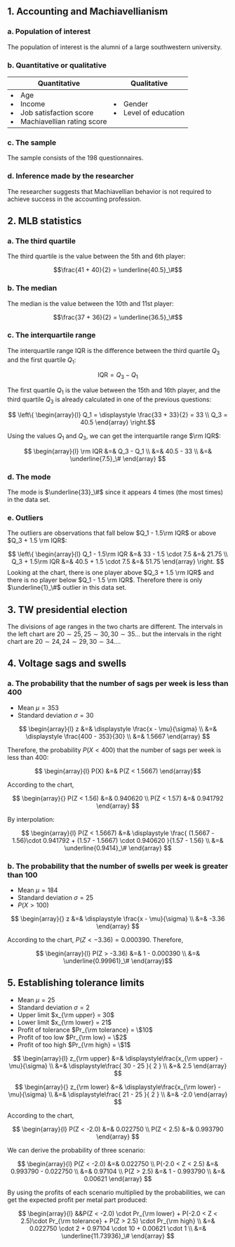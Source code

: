 ## 1. Accounting and Machiavellianism

### a. Population of interest

The population of interest is the alumni of a large southwestern university.

### b. Quantitative or qualitative

| Quantitative                                                              | Qualitative                      |
| ------------------------------------------------------------------------- | -------------------------------- |
| <li>Age<li>Income<li>Job satisfaction score<li>Machiavellian rating score | <li>Gender<li>Level of education |

### c. The sample

The sample consists of the 198 questionnaires.

### d. Inference made by the researcher

The researcher suggests that Machiavellian behavior is not required to achieve success in the accounting profession.

## 2. MLB statistics

### a. The third quartile

The third quartile is the value between the 5th and 6th player:

$$\frac{41 + 40}{2} = \underline{40.5}_\#$$

### b. The median

The median is the value between the 10th and 11st player:

$$\frac{37 + 36}{2} = \underline{36.5}_\#$$

### c. The interquartile range

The interquartile range $\text{IQR}$ is the difference between the third quartile $Q_3$ and the first quartile $Q_1$:

$$\text{IQR} = Q_3 - Q_1$$

The first quartile $Q_1$ is the value between the 15th and 16th player, and the third quartile $Q_3$ is already calculated in one of the previous questions:

$$
\left\{
\begin{array}{l}
	Q_1 = \displaystyle
	\frac{33 + 33}{2} = 33 \\
	Q_3 = 40.5
\end{array}
\right.$$

Using the values $Q_1$ and $Q_3$, we can get the interquartile range $\rm IQR$:

$$
\begin{array}{l}
	\rm IQR &=& Q_3 - Q_1 \\
	&=& 40.5 - 33 \\
	&=& \underline{7.5}_\#
\end{array}
$$

### d. The mode

The mode is $\underline{33}_\#$ since it appears 4 times (the most times) in the data set.

### e. Outliers

The outliers are observations that fall below $Q_1 - 1.5\rm IQR$ or above $Q_3 + 1.5 \rm IQR$:

$$
\left\{
	\begin{array}{l}
		Q_1 - 1.5\rm IQR &=& 33 - 1.5 \cdot 7.5 &=& 21.75 \\
		Q_3 + 1.5\rm IQR &=& 40.5 + 1.5 \cdot 7.5 &=& 51.75
	\end{array}
\right.
$$
Looking at the chart, there is one player above $Q_3 + 1.5 \rm IQR$ and there is no player below $Q_1 - 1.5 \rm IQR$. Therefore there is only $\underline{1}_\#$ outlier in this data set.

## 3. TW presidential election

The divisions of age ranges in the two charts are different. The intervals in the left chart are $20\sim 25, 25\sim 30, 30 \sim 35 \dots$ but the intervals in the right chart are $20\sim 24, 24 \sim 29, 30\sim 34\dots$.

## 4. Voltage sags and swells

### a. The probability that the number of sags per week is less than 400

- Mean $\mu = 353$
- Standard deviation $\sigma = 30$

$$
\begin{array}{l}
	z &=&
	\displaystyle \frac{x - \mu}{\sigma} \\
	&=& \displaystyle 
	\frac{400 - 353}{30} \\
	&=& 1.5667
\end{array}
$$

Therefore, the probability $P(X < 400)$ that the number of sags per week is less than $400$:

$$
\begin{array}{l}
P(X) &=& P(Z < 1.5667)
\end{array}$$

According to the chart, 

$$
\begin{array}{}
	P(Z < 1.56) &=& 0.940620 \\
	P(Z < 1.57) &=& 0.941792
\end{array}
$$

By interpolation:

$$
\begin{array}{l}
	P(Z < 1.5667) &=& \displaystyle
	\frac{
		(1.5667 - 1.56)\cdot 0.941792 + (1.57 - 1.5667) \cdot 0.940620 
	}{1.57 - 1.56} \\
	&=& \underline{0.9414}_\#
\end{array}
$$

### b. The probability that the number of swells per week is greater than 100

- Mean $\mu = 184$
- Standard deviation $\sigma = 25$
- $P(X > 100)$

$$
\begin{array}{}
	z &=& 
	\displaystyle
	\frac{x - \mu}{\sigma} \\
	&=& -3.36
\end{array}
$$

According to the chart, $P(Z < -3.36) = 0.000390$. Therefore, 

$$
\begin{array}{l}
P(Z > -3.36) &=& 1 - 0.000390 \\
&=& \underline{0.99961}_\#
\end{array}$$

## 5. Establishing tolerance limits

- Mean $\mu = 25$
- Standard deviation $\sigma = 2$
- Upper limit $x_{\rm upper} = 30$
- Lower limit $x_{\rm lower} = 21$
- Profit of tolerance $Pr_{\rm tolerance} = \$10$
- Profit of too low $Pr_{\rm low} = \$2$
- Profit of too high $Pr_{\rm high} = \$1$

$$
\begin{array}{l}
z_{\rm upper} &=& \displaystyle\frac{x_{\rm upper} - \mu}{\sigma} \\
&=& \displaystyle\frac{ 30  -  25 }{ 2 } \\
&=&  2.5
\end{array}
$$

$$
\begin{array}{}
z_{\rm lower} &=& \displaystyle\frac{x_{\rm lower} - \mu}{\sigma} \\
&=& \displaystyle\frac{ 21  -  25 }{ 2 } \\
&=&  -2.0
\end{array}
$$

According to the chart,

$$
\begin{array}{l}
	P(Z < -2.0) &=& 0.022750 \\
	P(Z < 2.5) &=& 0.993790
\end{array}
$$

We can derive the probability of three scenario:

$$
\begin{array}{l}
	P(Z < -2.0) &=& 0.022750 \\
	P(-2.0 < Z < 2.5) &=& 0.993790 - 0.022750 \\
	&=& 0.97104 \\
	P(Z > 2.5) &=& 1 - 0.993790 \\
	&=& 0.00621
\end{array}
$$

By using the profits of each scenario multiplied by the probabilities, we can get the expected profit per metal part produced:

$$
\begin{array}{l}
&&P(Z < -2.0) \cdot Pr_{\rm lower} + P(-2.0 < Z < 2.5)\cdot Pr_{\rm tolerance} + P(Z > 2.5) \cdot Pr_{\rm high} \\
&=& 0.022750 \cdot 2 + 0.97104 \cdot 10 + 0.00621 \cdot 1 \\
&=& \underline{11.73936}_\#
\end{array}
$$
